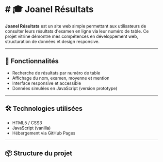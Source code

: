 # # 🎓 Joanel Résultats

**Joanel Résultats** est un site web simple permettant aux utilisateurs de consulter leurs résultats d'examen en ligne via leur numéro de table. Ce projet vitrine démontre mes compétences en développement web, structuration de données et design responsive.

---

## 🚀 Fonctionnalités

- Recherche de résultats par numéro de table
- Affichage du nom, examen, moyenne et mention
- Interface responsive et accessible
- Données simulées en JavaScript (version prototype)

---

## 🛠️ Technologies utilisées

- HTML5 / CSS3
- JavaScript (vanilla)
- Hébergement via GitHub Pages

---

## 📦 Structure du projet
